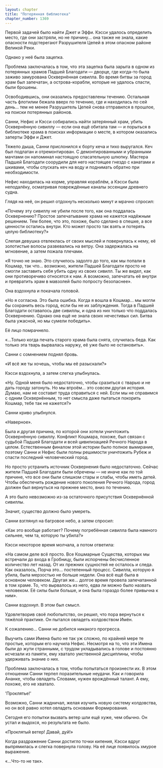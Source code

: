 ```yaml
---
layout: chapter
title: "Потерянная библиотека"
chapter_number: 1369
---
```




Первой задачей было найти Джет и Эффи. Кэсси удалось определить место, где они застряли, но не причину... она также не знала, какие опасности подстерегают Разрушителя Цепей в этом опасном районе Великой Реки.

Однако у неё была зацепка.

Проблема заключалась в том, что эта зацепка была зарыта в одном из потерянных храмов Падшей Благодати — дворце, где когда-то была заживо замурована Осквернённая сивилла. Во время битвы за город храм был запечатан, а острова-корабли, которые не удалось спасти, были брошены.

Освободившись, они оказались предоставлены течению. Остальная часть флотилии бежала вверх по течению, где и находилась по сей день... тем не менее Разрушитель Цепей снова отправился в прошлое, на поиски потерянных районов.

Санни, Нефис и Кэсси собирались найти затерянный храм, убить Осквернённую сивиллу — если она ещё обитала там — и порыться в библиотеке храма в поисках информации о месте, в котором оказались заперты Эффи и Джет.

Тяжело дыша, Санни прислонился к борту кеча и тихо выругался. Кеч был подлатан и отремонтирован. С демонтированными и убранными мачтами он напоминал настоящую спасательную шлюпку. Мастера Падшей Благодати соорудили для него настоящее гнездо с канатами и шкивами, чтобы спускать кеч на воду и поднимать обратно при необходимости.

Нефис находилась на корме, управляя кораблём, а Кэсси была неподалёку, осматривая повреждённые каналы эссенции древнего судна.

Глядя на неё, он решил отдохнуть несколько минут и мрачно спросил:

«Почему эту сивиллу не убили после того, как она поддалась Осквернению? Простое запечатывание храма не кажется надёжным решением. Тем более, что это, похоже, было сделано в спешке, а все ценности остались внутри. Кто может просто так взять и потерять целую библиотеку?»

Слепая девушка отвлеклась от своих мыслей и повернулась к нему, её золотистые волосы развевались на ветру. Она задержалась на мгновение, а затем пожала плечами.

«Я точно не знаю. Это случилось задолго до того, как мы попали в Кошмар, так что... возможно, жители Падшей Благодати просто не смогли заставить себя убить одну из своих сивилл. Ты же видел, как они противоречиво относятся к нам. А возможно, запечатать её внутри и превратить храм в мавзолей было попросту безопаснее».

Она вздохнула и покачала головой.

«Но я согласна. Это была ошибка. Когда я вошла в Кошмар... мы могли бы сохранить весь город, если бы не их заблуждения. Тогда в Падшей Благодати оставалось две сивиллы, и одна из них только что поддалась Осквернению. Однако она ещё не знала своих нечестивых сил. Битва была ужасной, но мы сумели победить».

Её лицо помрачнело.

«...Только когда печать старого храма была снята, случилась беда. Как только эта тварь вырвалась наружу, её уже было не остановить».

Санни с сомнением поднял бровь.

«И всё же ты хочешь, чтобы мы её разыскали?»

Кэсси вздохнула, а затем слегка улыбнулась.

«Ну. Одной меня было недостаточно, чтобы сразиться с тварью и не дать городу затонуть. Но мы втроём... это совсем другая история. Думаю, нам не составит труда справиться с ней. Если мы не справимся с одним Осквернённым, то нет смысла даже пытаться покорить Кошмар, тебе так не кажется?»

Санни криво улыбнулся.

«Наверное».

Была и другая причина, по которой они хотели уничтожить Осквернённую сивиллу. Конфликт Кошмара, похоже, был связан с судьбой Падшей Благодати и всей цивилизацией Речного Народа в целом. Естественным финалом этой истории было полное вымирание, поэтому Санни и Нефис были полны решимости уничтожить Рубеж и спасти последний человеческий город.

Но просто устранить источник Осквернения было недостаточно. Сейчас жители Падшей Благодати были обречены — не иначе как по той причине, что все они были слишком стары и слабы, чтобы иметь детей. Чтобы обеспечить рождение нового поколения Речного Народа, город должен был вернуться на прежнее место, вниз по течению.

А это было невозможно из-за остаточного присутствия Осквернённой сивиллы.

Значит, существо должно было умереть.

Санни взглянул на багровое небо, а затем спросил:

«Как это вообще работает? Почему погребённая сивилла была намного сильнее, чем та, которую ты убила?»

Кэсси некоторое время молчала, а потом ответила:

«На самом деле всё просто. Все Кошмарные Существа, которых мы встречали до входа в Гробницу, были испорчены бесчисленное количество лет назад. От их прежних сущностей не осталось и следа. Как оказалось, Порча это… постепенный процесс. Сивилла, которую я убила, была мерзостью не больше недели. Она всё ещё была в основном человеком. Другая же... долгое время провела запечатанной в том храме. То, что вырвалось из него, едва ли можно было назвать человеком. Её силы были больше, и она была гораздо более привычна к ним».

Санни вздохнул. В этом был смысл.

Удовлетворив своё любопытство, он решил, что пора вернуться к тяжёлой практике. Он пытался овладеть колдовством Имён.

К сожалению... Санни не добился никакого прогресса.

Выучить сами Имена было не так уж сложно, по крайней мере те простые, которым его научила Нефис. Несмотря на то, что эти Имена были до жути странными, с трудом укладывались в голове и постоянно исчезали из памяти, ему хватало умственной дисциплины, чтобы удерживать знание о них.

Проблема заключалась в том, чтобы попытаться произнести их. В этом отношении Санни терпел поразительные неудачи. Как и говорила Ананке, чтобы овладеть Словами, нужен врождённый талант. А ему, похоже, его не хватало.

'Проклятье!'

Возможно, Санни жадничал, желая изучить новую систему колдовства, но он всё равно хотел овладеть основами Формирования.

Сегодня его попытки вызвать ветер шли ещё хуже, чем обычно. Он устал и выдохся, но результата не было.

«Проклятый ветер! Давай, дуй!»

Когда раздражение Санни достигло точки кипения, Кэсси вдруг выпрямилась и слегка повернула голову. На её лице появилось хмурое выражение.

«...Что-то не так».

